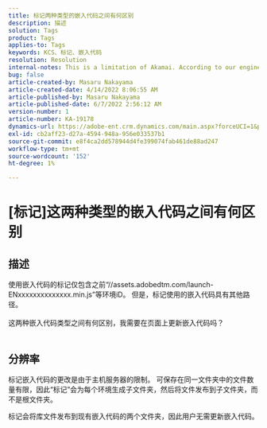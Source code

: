 ```yaml
---
title: 标记两种类型的嵌入代码之间有何区别
description: 描述
solution: Tags
product: Tags
applies-to: Tags
keywords: KCS、标记、嵌入代码
resolution: Resolution
internal-notes: This is a limitation of Akamai. According to our engineer.
bug: false
article-created-by: Masaru Nakayama
article-created-date: 4/14/2022 8:06:55 AM
article-published-by: Masaru Nakayama
article-published-date: 6/7/2022 2:56:12 AM
version-number: 1
article-number: KA-19178
dynamics-url: https://adobe-ent.crm.dynamics.com/main.aspx?forceUCI=1&pagetype=entityrecord&etn=knowledgearticle&id=b163e3b7-c9bb-ec11-983f-0022480b43aa
exl-id: cb2aff23-d27a-4594-948a-956e033537b1
source-git-commit: e8f4ca2dd578944d4fe399074fab461de88ad247
workflow-type: tm+mt
source-wordcount: '152'
ht-degree: 1%

---
```


# [标记]这两种类型的嵌入代码之间有何区别

## 描述

使用嵌入代码的标记仅包含之前“//assets.adobedtm.com/launch-ENxxxxxxxxxxxxxx.min.js”等环境iD。 但是，标记使用的嵌入代码具有其他路径。 <br><br>这两种嵌入代码类型之间有何区别，我需要在页面上更新嵌入代码吗？
<br> 

## 分辨率


标记嵌入代码的更改是由于主机服务器的限制。 可保存在同一文件夹中的文件数量有限，因此“标记”会为每个环境生成子文件夹，然后将文件发布到子文件夹，而不是根文件夹。

标记会将库文件发布到现有嵌入代码的两个文件夹，因此用户无需更新嵌入代码。
